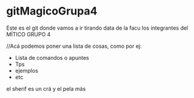 # gitMagicoGrupa4
Este es el git donde vamos a ir tirando data de la facu los integrantes del MÍTICO GRUPO 4

//Acá podemos poner una lista de cosas, como por ej:
- Lista de comandos o apuntes
- Tps
- ejemplos
- etc

el sherif es un crá y el pela más
